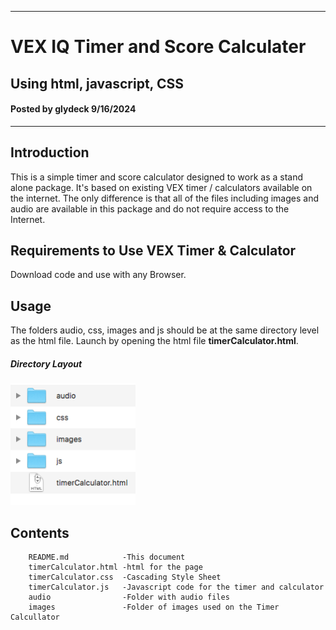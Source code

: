 -----------------------------------------------
# VEX IQ Timer and Score Calculater
## Using html, javascript, CSS
#### Posted by glydeck 9/16/2024
-----------------------------------------------

## Introduction
This is a simple timer and score calculator designed to work as a stand alone package. It's based on existing VEX timer / calculators available on the internet. The only difference is that all of the files including images and audio are available in this package and do not require access to the Internet.


## Requirements to Use VEX Timer & Calculator

Download code and use with any Browser.  
## Usage

 The folders audio, css, images and js should be at the same directory level as the html file. Launch by opening the html file **timerCalculator.html**.
 
 ##### Directory Layout
 
 <img src="./images/directorySetup.png" width="200">

## Contents
```
    README.md            -This document
    timerCalculator.html -html for the page
    timerCalculator.css  -Cascading Style Sheet
    timerCalculator.js   -Javascript code for the timer and calculator
    audio                -Folder with audio files
    images               -Folder of images used on the Timer Calcullator
```
